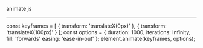 
animate
js

---
 const keyframes = [
        { transform: 'translateX(0px)' },
        { transform: 'translateX(100px)' }
    ];
    const options = {
        duration: 1000,
        iterations: Infinity,
        fill: 'forwards'
        easing: 'ease-in-out'
    };
    element.animate(keyframes, options);
